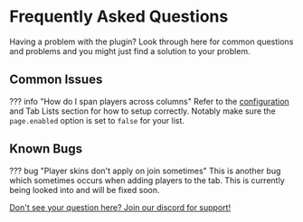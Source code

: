 # Frequently Asked Questions
Having a problem with the plugin? Look through here for common questions and problems
and you might just find a solution to your problem.

## Common Issues
??? info "How do I span players across columns"
    Refer to the [configuration](/spigot-plugins/custom-tab/configuration/#tab-columns) and Tab Lists
    section for how to setup correctly. Notably make sure the `page.enabled` option is set to `false`
    for your list.

## Known Bugs
??? bug "Player skins don't apply on join sometimes"
    This is another bug which sometimes occurs when adding players to the tab. This is currently
    being looked into and will be fixed soon.

[Don't see your question here? Join our discord for support!](https://discord.gg/DbJXzWq)